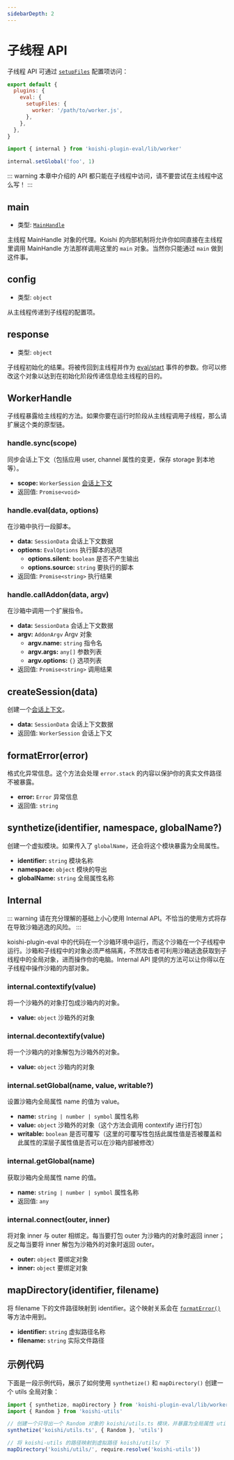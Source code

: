 ```yaml
---
sidebarDepth: 2
---
```


# 子线程 API

子线程 API 可通过 [`setupFiles`](./config.md#setupfiles) 配置项访问：

```js koishi.config.js
export default {
  plugins: {
    eval: {
      setupFiles: {
        worker: '/path/to/worker.js',
      },
    },
  },
}
```

```js worker.js
import { internal } from 'koishi-plugin-eval/lib/worker'

internal.setGlobal('foo', 1)
```

::: warning
本章中介绍的 API 都只能在子线程中访问，请不要尝试在主线程中这么写！
:::

## main

- 类型: [`MainHandle`](./main.md#mainhandle)

主线程 MainHandle 对象的代理。Koishi 的内部机制将允许你如同直接在主线程里调用 MainHandle 方法那样调用这里的 `main` 对象。当然你只能通过 `main` 做到这件事。

## config

- 类型: `object`

从主线程传递到子线程的配置项。

## response

- 类型: `object`

子线程初始化的结果。将被传回到主线程并作为 [eval/start](./main.md#eval-start) 事件的参数。你可以修改这个对象以达到在初始化阶段传递信息给主线程的目的。

## WorkerHandle

子线程暴露给主线程的方法。如果你要在运行时阶段从主线程调用子线程，那么请扩展这个类的原型链。

### handle.sync(scope)

同步会话上下文（包括应用 user, channel 属性的变更，保存 storage 到本地等）。

- **scope:** `WorkerSession` [会话上下文](./sandbox.md#会话上下文)
- 返回值: `Promise<void>`

### handle.eval(data, options)

在沙箱中执行一段脚本。

- **data:** `SessionData` 会话上下文数据
- **options:** `EvalOptions` 执行脚本的选项
  - **options.silent:** `boolean` 是否不产生输出
  - **options.source:** `string` 要执行的脚本
- 返回值: `Promise<string>` 执行结果

### handle.callAddon(data, argv)

在沙箱中调用一个扩展指令。

- **data:** `SessionData` 会话上下文数据
- **argv:** `AddonArgv` Argv 对象
  - **argv.name:** `string` 指令名
  - **argv.args:** `any[]` 参数列表
  - **argv.options:** `{}` 选项列表
- 返回值: `Promise<string>` 调用结果

## createSession(data)

创建一个[会话上下文](./sandbox.md#会话上下文)。

- **data:** `SessionData` 会话上下文数据
- 返回值: `WorkerSession` 会话上下文

## formatError(error)

格式化异常信息。这个方法会处理 `error.stack` 的内容以保护你的真实文件路径不被暴露。

- **error:** `Error` 异常信息
- 返回值: `string`

## synthetize(identifier, namespace, globalName?)

创建一个虚拟模块。如果传入了 `globalName`，还会将这个模块暴露为全局属性。

- **identifier:** `string` 模块名称
- **namespace:** `object` 模块的导出
- **globalName:** `string` 全局属性名称

## Internal

::: warning
请在充分理解的基础上小心使用 Internal API。不恰当的使用方式将存在导致沙箱逃逸的风险。
:::

koishi-plugin-eval 中的代码在一个沙箱环境中运行，而这个沙箱在一个子线程中运行。沙箱和子线程中的对象必须严格隔离，不然攻击者可利用沙箱逃逸获取到子线程中的全局对象，进而操作你的电脑。Internal API 提供的方法可以让你得以在子线程中操作沙箱的内部对象。

### internal.contextify(value)

将一个沙箱外的对象打包成沙箱内的对象。

- **value:** `object` 沙箱外的对象

### internal.decontextify(value)

将一个沙箱内的对象解包为沙箱外的对象。

- **value:** `object` 沙箱内的对象

### internal.setGlobal(name, value, writable?)

设置沙箱内全局属性 name 的值为 value。

- **name:** `string | number | symbol` 属性名称
- **value:** `object` 沙箱外的对象（这个方法会调用 contextify 进行打包）
- **writable:** `boolean` 是否可覆写（这里的可覆写性包括此属性值是否被覆盖和此属性的深层子属性值是否可以在沙箱内部被修改）

### internal.getGlobal(name)

获取沙箱内全局属性 name 的值。

- **name:** `string | number | symbol` 属性名称
- 返回值: `any`

### internal.connect(outer, inner)

将对象 inner 与 outer 相绑定。每当要打包 outer 为沙箱内的对象时返回 inner；反之每当要将 inner 解包为沙箱外的对象时返回 outer。

- **outer:** `object` 要绑定对象
- **inner:** `object` 要绑定对象

## mapDirectory(identifier, filename)

将 filename 下的文件路径映射到 identifier。这个映射关系会在 [`formatError()`](#formaterror) 等方法中用到。

- **identifier:** `string` 虚拟路径名称
- **filename:** `string` 实际文件路径

## 示例代码

下面是一段示例代码，展示了如何使用 `synthetize()` 和 `mapDirectory()` 创建一个 utils 全局对象：

```js worker.js
import { synthetize, mapDirectory } from 'koishi-plugin-eval/lib/worker'
import { Random } from 'koishi-utils'

// 创建一个只导出一个 Random 对象的 koishi/utils.ts 模块，并暴露为全局属性 utils
synthetize('koishi/utils.ts', { Random }, 'utils')

// 将 koishi-utils 的路径映射到虚拟路径 koishi/utils/ 下
mapDirectory('koishi/utils/', require.resolve('koishi-utils'))
```
